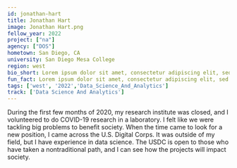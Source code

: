 ```yaml
---
id: jonathan-hart
title: Jonathan Hart
image: Jonathan Hart.png
fellow_year: 2022
project: ["na"]
agency: ["DOS"]
hometown: San Diego, CA
university: San Diego Mesa College
region: west
bio_short: Lorem ipsum dolor sit amet, consectetur adipiscing elit, sed do eiusmod tempor incididunt ut labore et dolore magna aliqua. Ut enim ad minim veniam, quis nostrud exercitation ullamco laboris nisi ut aliquip ex ea commodo consequat. 
fun_fact: Lorem ipsum dolor sit amet, consectetur adipiscing elit, sed do eiusmod tempor incididunt ut labore et dolore magna aliqua. Ut quis nostrud laboris. nisi ut aliquip ex ea commodo consequat.
tags: ['west', '2022','Data_Science_And_Analytics']
track: ['Data Science And Analytics']
---
```


During the first few months of 2020, my research institute was closed, and I volunteered to do COVID-19 research in a laboratory. I felt like we were tackling big problems to benefit society. When the time came to look for a new position, I came across the U.S. Digital Corps. It was outside of my field, but I have experience in data science. The USDC is open to those who have taken a nontraditional path, and I can see how the projects will impact society.
